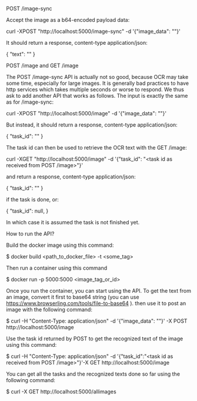 POST /image-sync

Accept the image as a b64-encoded payload data:

curl -XPOST "http://localhost:5000/image-sync" -d '{"image_data": "<b64 encoded image>"}'
  
It should return a response, content-type application/json:

{
"text": "<recognized text>"
}

POST /image and GET /image

The POST /image-sync API is actually not so good, because OCR may take
some time, especially for large images. It is generally bad practices to have
http services which takes multiple seconds or worse to respond. We thus ask to
add another API that works as follows. The input is exactly the same as for
/image-sync:

curl -XPOST "http://localhost:5000/image" 
-d '{"image_data": "<b64 encoded image>"}'

But instead, it should return a response, content-type application/json:

{
"task_id": "<task id>"
}

The task id can then be used to retrieve the OCR text with the GET /image:

curl -XGET "http://localhost:5000/image" -d '{"task_id": "<task id as received from POST /image>"}'

and return a response, content-type application/json:

{
"task_id": "<recognized text>"
}

if the task is done, or:

{
"task_id": null,
}

In which case it is assumed the task is not finished yet.

How to run the API?

Build the docker image using this command:

$ docker build <path_to_docker_file> -t <some_tag>

Then run a container using this command

$ docker run -p 5000:5000 <image_tag_or_id>

Once you run the container, you can start using the API. To get the text from an image, convert it first to base64 string (you can use https://www.browserling.com/tools/file-to-base64 ). then use it to post an image with the following command:

$ curl -H "Content-Type: application/json" -d '{"image_data": "<b64 encoded image>"}' -X POST http://localhost:5000/image

Use the task id returned by POST to get the recognized text of the image using this command:

$ curl -H "Content-Type: application/json" -d '{"task_id":"<task id as received from POST /image>"}'-X GET http://localhost:5000/image

You can get all the tasks and the recognized texts done so far using the following command:

$ curl -X GET http://localhost:5000/allimages
